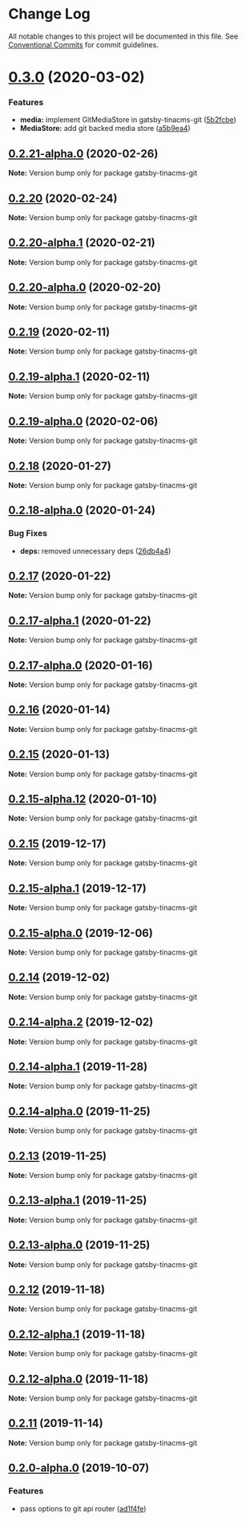 # Change Log

All notable changes to this project will be documented in this file.
See [Conventional Commits](https://conventionalcommits.org) for commit guidelines.

# [0.3.0](https://github.com/tinacms/tinacms/compare/gatsby-tinacms-git@0.2.21-alpha.0...gatsby-tinacms-git@0.3.0) (2020-03-02)

### Features

- **media:** implement GitMediaStore in gatsby-tinacms-git ([5b2fcbe](https://github.com/tinacms/tinacms/commit/5b2fcbe))
- **MediaStore:** add git backed media store ([a5b9ea4](https://github.com/tinacms/tinacms/commit/a5b9ea4))

## [0.2.21-alpha.0](https://github.com/tinacms/tinacms/compare/gatsby-tinacms-git@0.2.20...gatsby-tinacms-git@0.2.21-alpha.0) (2020-02-26)

**Note:** Version bump only for package gatsby-tinacms-git

## [0.2.20](https://github.com/tinacms/tinacms/compare/gatsby-tinacms-git@0.2.20-alpha.1...gatsby-tinacms-git@0.2.20) (2020-02-24)

**Note:** Version bump only for package gatsby-tinacms-git

## [0.2.20-alpha.1](https://github.com/tinacms/tinacms/compare/gatsby-tinacms-git@0.2.20-alpha.0...gatsby-tinacms-git@0.2.20-alpha.1) (2020-02-21)

**Note:** Version bump only for package gatsby-tinacms-git

## [0.2.20-alpha.0](https://github.com/tinacms/tinacms/compare/gatsby-tinacms-git@0.2.19...gatsby-tinacms-git@0.2.20-alpha.0) (2020-02-20)

**Note:** Version bump only for package gatsby-tinacms-git

## [0.2.19](https://github.com/tinacms/tinacms/compare/gatsby-tinacms-git@0.2.19-alpha.1...gatsby-tinacms-git@0.2.19) (2020-02-11)

**Note:** Version bump only for package gatsby-tinacms-git

## [0.2.19-alpha.1](https://github.com/tinacms/tinacms/compare/gatsby-tinacms-git@0.2.19-alpha.0...gatsby-tinacms-git@0.2.19-alpha.1) (2020-02-11)

**Note:** Version bump only for package gatsby-tinacms-git

## [0.2.19-alpha.0](https://github.com/tinacms/tinacms/compare/gatsby-tinacms-git@0.2.18...gatsby-tinacms-git@0.2.19-alpha.0) (2020-02-06)

**Note:** Version bump only for package gatsby-tinacms-git

## [0.2.18](https://github.com/tinacms/tinacms/compare/gatsby-tinacms-git@0.2.18-alpha.0...gatsby-tinacms-git@0.2.18) (2020-01-27)

**Note:** Version bump only for package gatsby-tinacms-git

## [0.2.18-alpha.0](https://github.com/tinacms/tinacms/compare/gatsby-tinacms-git@0.2.17...gatsby-tinacms-git@0.2.18-alpha.0) (2020-01-24)

### Bug Fixes

- **deps:** removed unnecessary deps ([26db4a4](https://github.com/tinacms/tinacms/commit/26db4a4))

## [0.2.17](https://github.com/tinacms/tinacms/compare/gatsby-tinacms-git@0.2.17-alpha.1...gatsby-tinacms-git@0.2.17) (2020-01-22)

**Note:** Version bump only for package gatsby-tinacms-git

## [0.2.17-alpha.1](https://github.com/tinacms/tinacms/compare/gatsby-tinacms-git@0.2.17-alpha.0...gatsby-tinacms-git@0.2.17-alpha.1) (2020-01-22)

**Note:** Version bump only for package gatsby-tinacms-git

## [0.2.17-alpha.0](https://github.com/tinacms/tinacms/compare/gatsby-tinacms-git@0.2.16...gatsby-tinacms-git@0.2.17-alpha.0) (2020-01-16)

**Note:** Version bump only for package gatsby-tinacms-git

## [0.2.16](https://github.com/tinacms/tinacms/compare/gatsby-tinacms-git@0.2.15-alpha.12...gatsby-tinacms-git@0.2.16) (2020-01-14)

**Note:** Version bump only for package gatsby-tinacms-git

## [0.2.15](https://github.com/tinacms/tinacms/compare/gatsby-tinacms-git@0.2.15-alpha.12...gatsby-tinacms-git@0.2.15) (2020-01-13)

**Note:** Version bump only for package gatsby-tinacms-git

## [0.2.15-alpha.12](https://github.com/tinacms/tinacms/compare/gatsby-tinacms-git@0.2.15-alpha.11...gatsby-tinacms-git@0.2.15-alpha.12) (2020-01-10)

**Note:** Version bump only for package gatsby-tinacms-git

## [0.2.15](https://github.com/tinacms/tinacms/compare/gatsby-tinacms-git@0.2.15-alpha.1...gatsby-tinacms-git@0.2.15) (2019-12-17)

**Note:** Version bump only for package gatsby-tinacms-git

## [0.2.15-alpha.1](https://github.com/tinacms/tinacms/compare/gatsby-tinacms-git@0.2.15-alpha.0...gatsby-tinacms-git@0.2.15-alpha.1) (2019-12-17)

**Note:** Version bump only for package gatsby-tinacms-git

## [0.2.15-alpha.0](https://github.com/tinacms/tinacms/compare/gatsby-tinacms-git@0.2.14...gatsby-tinacms-git@0.2.15-alpha.0) (2019-12-06)

**Note:** Version bump only for package gatsby-tinacms-git

## [0.2.14](https://github.com/tinacms/tinacms/compare/gatsby-tinacms-git@0.2.14-alpha.2...gatsby-tinacms-git@0.2.14) (2019-12-02)

**Note:** Version bump only for package gatsby-tinacms-git

## [0.2.14-alpha.2](https://github.com/tinacms/tinacms/compare/gatsby-tinacms-git@0.2.14-alpha.1...gatsby-tinacms-git@0.2.14-alpha.2) (2019-12-02)

**Note:** Version bump only for package gatsby-tinacms-git

## [0.2.14-alpha.1](https://github.com/tinacms/tinacms/compare/gatsby-tinacms-git@0.2.14-alpha.0...gatsby-tinacms-git@0.2.14-alpha.1) (2019-11-28)

**Note:** Version bump only for package gatsby-tinacms-git

## [0.2.14-alpha.0](https://github.com/tinacms/tinacms/compare/gatsby-tinacms-git@0.2.13...gatsby-tinacms-git@0.2.14-alpha.0) (2019-11-25)

**Note:** Version bump only for package gatsby-tinacms-git

## [0.2.13](https://github.com/tinacms/tinacms/compare/gatsby-tinacms-git@0.2.13-alpha.1...gatsby-tinacms-git@0.2.13) (2019-11-25)

**Note:** Version bump only for package gatsby-tinacms-git

## [0.2.13-alpha.1](https://github.com/tinacms/tinacms/compare/gatsby-tinacms-git@0.2.13-alpha.0...gatsby-tinacms-git@0.2.13-alpha.1) (2019-11-25)

**Note:** Version bump only for package gatsby-tinacms-git

## [0.2.13-alpha.0](https://github.com/tinacms/tinacms/compare/gatsby-tinacms-git@0.2.12...gatsby-tinacms-git@0.2.13-alpha.0) (2019-11-25)

**Note:** Version bump only for package gatsby-tinacms-git

## [0.2.12](https://github.com/tinacms/tinacms/compare/gatsby-tinacms-git@0.2.12-alpha.1...gatsby-tinacms-git@0.2.12) (2019-11-18)

**Note:** Version bump only for package gatsby-tinacms-git

## [0.2.12-alpha.1](https://github.com/tinacms/tinacms/compare/gatsby-tinacms-git@0.2.11...gatsby-tinacms-git@0.2.12-alpha.1) (2019-11-18)

**Note:** Version bump only for package gatsby-tinacms-git

## [0.2.12-alpha.0](https://github.com/tinacms/tinacms/compare/gatsby-tinacms-git@0.2.11...gatsby-tinacms-git@0.2.12-alpha.0) (2019-11-18)

**Note:** Version bump only for package gatsby-tinacms-git

## [0.2.11](https://github.com/tinacms/tinacms/compare/gatsby-tinacms-git@0.2.10...gatsby-tinacms-git@0.2.11) (2019-11-14)

**Note:** Version bump only for package gatsby-tinacms-git

## [0.2.0-alpha.0](https://github.com/tinacms/tinacms/compare/gatsby-tinacms-git@0.1.1...gatsby-tinacms-git@0.2.0-alpha.0) (2019-10-07)

### Features

- pass options to git api router ([ad1f4fe](https://github.com/tinacms/tinacms/commit/ad1f4fe))
